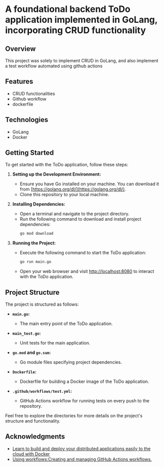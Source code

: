 # A foundational backend ToDo application implemented in GoLang, incorporating CRUD functionality

## Overview
This project was solely to implement CRUD in GoLang, and also implement a test workflow automated using github actions

## Features
- CRUD functionalities
- Github workflow
- dockerfile

## Technologies
- GoLang
- Docker

## Getting Started
To get started with the ToDo application, follow these steps:

1. **Setting up the Development Environment:**
   - Ensure you have Go installed on your machine. You can download it from [https://golang.org/dl/](https://golang.org/dl/).
   - Clone this repository to your local machine.

2. **Installing Dependencies:**
   - Open a terminal and navigate to the project directory.
   - Run the following command to download and install project dependencies:
     ```bash
     go mod download
     ```

3. **Running the Project:**
   - Execute the following command to start the ToDo application:
     ```bash
     go run main.go
     ```
   - Open your web browser and visit [http://localhost:8080](http://localhost:8080) to interact with the ToDo application.

## Project Structure
The project is structured as follows:

- **`main.go`:**
  - The main entry point of the ToDo application.

- **`main_test.go`:**
  - Unit tests for the main application.

- **`go.mod` and `go.sum`:**
  - Go module files specifying project dependencies.
 
- **`Dockerfile`:**
  - Dockerfile for building a Docker image of the ToDo application.

- **`.github/workflows/test.yml`:**
  - GitHub Actions workflow for running tests on every push to the repository.

Feel free to explore the directories for more details on the project's structure and functionality.

## Acknowledgments
- [Learn to build and deploy your distributed applications easily to the cloud with Docker](https://docker-curriculum.com)
- [Using workflows:Creating and managing GitHub Actions workflows.](https://docs.github.com/en/actions/using-workflows)
